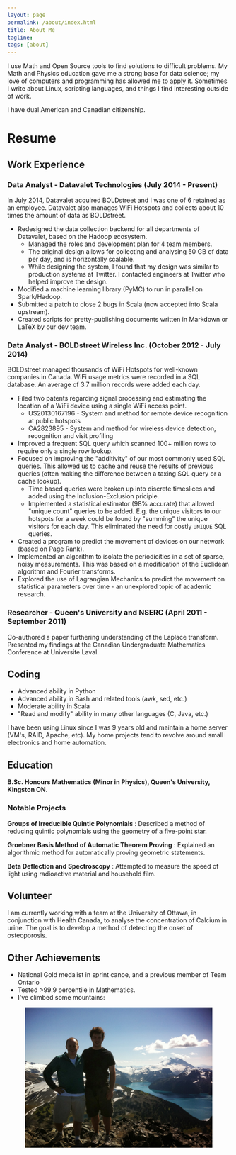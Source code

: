 ```yaml
---
layout: page
permalink: /about/index.html
title: About Me
tagline: 
tags: [about]
---
```


I use Math and Open Source tools to find solutions to difficult problems. My Math and Physics education gave me a strong base for data science; my love of computers and programming has allowed me to apply it. Sometimes I write about Linux, scripting languages, and things I find interesting outside of work.

I have dual American and Canadian citizenship.


# Resume

## Work Experience

### **Data Analyst** - Datavalet Technologies (July 2014 - Present)

In July 2014, Datavalet acquired BOLDstreet and I was one of 6 retained as an employee. Datavalet also manages WiFi Hotspots and collects about 10 times the amount of data as BOLDstreet.

  * Redesigned the data collection backend for all departments of Datavalet, based on the Hadoop ecosystem.
      * Managed the roles and development plan for 4 team members.
      * The original design allows for collecting and analysing 50 GB of data per day, and is horizontally scalable.
      * While designing the system, I found that my design was similar to production systems at Twitter. I contacted engineers at Twitter who helped improve the design.
  * Modified a machine learning library (PyMC) to run in parallel on Spark/Hadoop.
  * Submitted a patch to close 2 bugs in Scala (now accepted into Scala upstream).
  * Created scripts for pretty-publishing documents written in Markdown or LaTeX by our dev team.


### **Data Analyst** - BOLDstreet Wireless Inc. (October 2012 - July 2014)

BOLDstreet managed thousands of WiFi Hotspots for well-known companies in Canada. WiFi usage metrics were recorded in a SQL database. An average of 3.7 million records were added each day.

  * Filed two patents regarding signal processing and estimating the location of a WiFi device using a single WiFi access point.
      * US20130167196 - System and method for remote device recognition at public hotspots
      * CA2823895 - System and method for wireless device detection, recognition and visit profiling
  * Improved a frequent SQL query which scanned 100+ million rows to require only a single row lookup.
  * Focused on improving the "additivity" of our most commonly used SQL queries. This allowed us to cache and reuse the results of previous queries (often making the difference between a taxing SQL query or a cache lookup).
      * Time based queries were broken up into discrete timeslices and added using the Inclusion-Exclusion priciple.
      * Implemented a statistical estimator (98% accurate) that allowed "unique count" queries to be added. E.g. the unique visitors to our hotspots for a week could be found by "summing" the unique visitors for each day.  This eliminated the need for costly `UNIQUE` SQL queries.
  * Created a program to predict the movement of devices on our network (based on Page Rank).
  * Implemented an algorithm to isolate the periodicities in a set of sparse, noisy measurements. This was based on a modification of the Euclidean algorithm and Fourier transforms.
  * Explored the use of Lagrangian Mechanics to predict the movement on statistical parameters over time - an unexplored topic of academic research.

### **Researcher** - Queen's University and NSERC (April 2011 - September 2011)
Co-authored a paper furthering understanding of the Laplace transform. Presented my findings at the Canadian Undergraduate Mathematics Conference at Universite Laval.

## Coding

  * Advanced ability in Python
  * Advanced ability in Bash and related tools (awk, sed, etc.)
  * Moderate ability in Scala
  * "Read and modify" ability in many other languages (C, Java, etc.)

I have been using Linux since I was 9 years old and maintain a home server (VM's, RAID, Apache, etc). My home projects tend to revolve around small electronics and home automation. 

## Education
  
**B.Sc. Honours Mathematics (Minor in Physics), Queen's University, Kingston ON.** 

### Notable Projects

**Groups of Irreducible Quintic Polynomials**
: Described a method of reducing quintic polynomials using the geometry of a five-point star.

**Groebner Basis Method of Automatic Theorem Proving**
: Explained an algorithmic method for automatically proving geometric statements.

**Beta Deflection and Spectroscopy**
: Attempted to measure the speed of light using radioactive material and household film.

## Volunteer

I am currently working with a team at the University of Ottawa, in conjunction with Health Canada, to analyse the concentration of Calcium in urine. The goal is to develop a method of detecting the onset of osteoporosis.

## Other Achievements

  * National Gold medalist in sprint canoe, and a previous member of Team Ontario
  * Tested >99.9 percentile in Mathematics.
  * I've climbed some mountains:


<figure>
    <a href="/images/black_tusk.jpg">
        <img src="/images/black_tusk.jpg">
    </a>
</figure>
     
